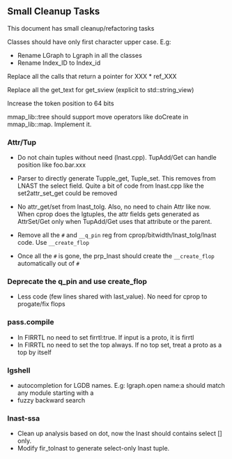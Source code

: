 
## Small Cleanup Tasks

This document has small cleanup/refactoring tasks


Classes should have only first character upper case. E.g:

* Rename LGraph to Lgraph in all the classes
* Rename Index_ID to Index_id

Replace all the calls that return a pointer for XXX * ref_XXX

Replace all the get_text for get_sview (explicit to std::string_view)

Increase the token position to 64 bits

mmap_lib::tree should support move operators like doCreate in mmap_lib::map. Implement it.

### Attr/Tup

* Do not chain tuples without need (lnast.cpp). TupAdd/Get can handle position like foo.bar.xxx

* Parser to directly generate Tupple_get, Tuple_set. This removes from LNAST the select field.
Quite a bit of code from lnast.cpp like the set2attr_set_get could be removed

* No attr_get/set from lnast_tolg. Also, no need to chain Attr like now. When cprop does the lgtuples,
the attr fields gets generated as AttrSet/Get only when TupAdd/Get uses that attribute or the parent.

* Remove all the `#` and `__q_pin` reg from cprop/bitwidth/lnast_tolg/lnast code. Use `__create_flop`

* Once all the `#` is gone, the prp_lnast should create the `__create_flop` automatically out of `#`

### Deprecate the q_pin and use create_flop

* Less code (few lines shared with last_value). No need for cprop to progate/fix flops

### pass.compile

* In FIRRTL no need to set firrtl:true. If input is a proto, it is firrtl
* In FIRRTL no need to set the top always. If no top set, treat a proto as a top by itself

### lgshell

* autocompletion for LGDB names. E.g: lgraph.open name:a<TAB> should match any module starting with a
* fuzzy backward search

### lnast-ssa
* Clean up analysis based on dot, now the lnast should contains select [] only.
* Modify fir_tolnast to generate select-only lnast tuple.
